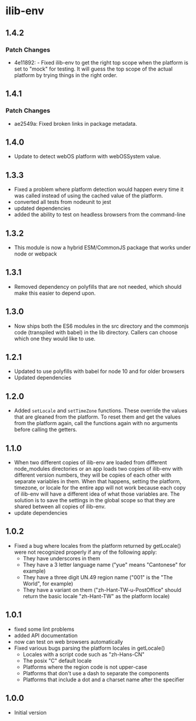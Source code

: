 # ilib-env

## 1.4.2

### Patch Changes

- 4e11892: - Fixed ilib-env to get the right top scope when the platform
  is set to "mock" for testing. It will guess the top scope
  of the actual platform by trying things in the right order.

## 1.4.1

### Patch Changes

- ae2549a: Fixed broken links in package metadata.

## 1.4.0

- Update to detect webOS platform with webOSSystem value.

## 1.3.3

- Fixed a problem where platform detection would happen every time it was
  called instead of using the cached value of the platform.
- converted all tests from nodeunit to jest
- updated dependencies
- added the ability to test on headless browsers from the command-line

## 1.3.2

- This module is now a hybrid ESM/CommonJS package that works under node
  or webpack

## 1.3.1

- Removed dependency on polyfills that are not needed, which should make this
  easier to depend upon.

## 1.3.0

- Now ships both the ES6 modules in the src directory and the commonjs code
  (transpiled with babel) in the lib directory. Callers can choose which one
  they would like to use.

## 1.2.1

- Updated to use polyfills with babel for node 10 and for older browsers
- Updated dependencies

## 1.2.0

- Added `setLocale` and `setTimeZone` functions. These override the values
  that are gleaned from the platform. To reset them and get the values from
  the platform again, call the functions again with no arguments before calling
  the getters.

## 1.1.0

- When two different copies of ilib-env are loaded from different node_modules
  directories or an app loads two copies of ilib-env with different version
  numbers, they will be copies of each other with separate variables in
  them. When that happens, setting
  the platform, timezone, or locale for the entire app will not work because
  each copy of ilib-env will have a different idea of what those variables are.
  The solution is to save the settings in the global scope so that they are
  shared between all copies of ilib-env.
- update dependencies

## 1.0.2

- Fixed a bug where locales from the platform returned by getLocale() were not
  recognized properly if any of the following apply:
  - They have underscores in them
  - They have a 3 letter language name ("yue" means "Cantonese" for example)
  - They have a three digit UN.49 region name ("001" is the "The World",
    for example)
  - They have a variant on them ("zh-Hant-TW-u-PostOffice" should return the
    basic locale "zh-Hant-TW" as the platform locale)

## 1.0.1

- fixed some lint problems
- added API documentation
- now can test on web browsers automatically
- Fixed various bugs parsing the platform locales in getLocale()
  - Locales with a script code such as "zh-Hans-CN"
  - The posix "C" default locale
  - Platforms where the region code is not upper-case
  - Platforms that don't use a dash to separate the components
  - Platforms that include a dot and a charset name after the specifier

## 1.0.0

- Initial version

